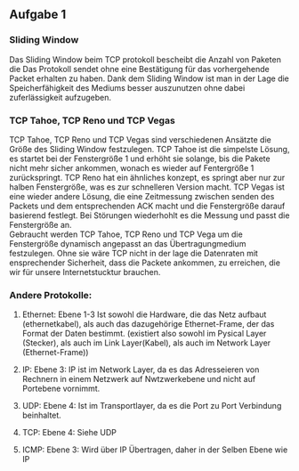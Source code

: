 ## Aufgabe 1

### Sliding Window

Das Sliding Window beim TCP protokoll bescheibt die Anzahl von Paketen die Das Protokoll sendet ohne eine Bestätigung für das vorhergehende Packet erhalten zu haben. Dank dem Sliding Window ist man in der Lage die Speicherfähigkeit des Mediums besser auszunutzen ohne dabei zuferlässigkeit aufzugeben. 

### TCP Tahoe, TCP Reno und TCP Vegas

TCP Tahoe, TCP Reno und TCP Vegas sind verschiedenen Ansätzte die Größe des Sliding Window festzulegen. TCP Tahoe ist die simpelste Lösung, es startet bei der Fenstergröße 1 und erhöht sie solange, bis die Pakete nicht mehr sicher ankommen, wonach es wieder auf Fentergröße 1 zurückspringt. TCP Reno hat ein ähnliches konzept, es springt aber nur zur halben Fenstergröße, was es zur schnelleren Version macht. TCP Vegas ist eine wieder andere Lösung, die eine Zeitmessung zwischen senden des Packets und dem entsprechenden ACK macht und die Fenstergröße darauf basierend festlegt. Bei Störungen wiederhohlt es die Messung und passt die Fenstergröße an.  
Gebraucht werden TCP Tahoe, TCP Reno und TCP Vega um die Fenstergröße dynamisch angepasst an das Übertragungmedium festzulegen. Ohne sie wäre TCP nicht in der lage die Datenraten mit ensprechender Sicherheit, dass die Packete ankommen, zu erreichen, die wir für unsere Internetstucktur brauchen.

### Andere Protokolle:

1. Ethernet: Ebene 1-3 Ist sowohl die Hardware, die das Netz aufbaut (ethernetkabel), als auch das dazugehörige Ethernet-Frame, der das Format der Daten bestimmt. (existiert also sowohl im Pysical Layer (Stecker), als auch im Link Layer(Kabel), als auch im Network Layer (Ethernet-Frame))

2. IP: Ebene 3: IP ist im Network Layer, da es das Adresseieren von Rechnern in einem Netzwerk auf Nwtzwerkebene und nicht auf Portebene vornimmt.

4. UDP: Ebene 4: Ist im Transportlayer, da es die Port zu Port Verbindung beinhaltet. 

5. TCP: Ebene 4: Siehe UDP

6. ICMP: Ebene 3: Wird über IP Übertragen, daher in der Selben Ebene wie IP


